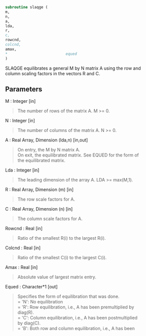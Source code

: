 ```fortran  
subroutine slaqge (  
m,  
n,  
a,  
lda,  
r,  
c,  
rowcnd,  
colcnd,  
amax,  
*                          equed  
)  
```  
  
SLAQGE equilibrates a general M by N matrix A using the row and  
column scaling factors in the vectors R and C.  
  
## Parameters  
M : Integer [in]  
> The number of rows of the matrix A.  M >= 0.  
  
N : Integer [in]  
> The number of columns of the matrix A.  N >= 0.  
  
A : Real Array, Dimension (lda,n) [in,out]  
> On entry, the M by N matrix A.  
> On exit, the equilibrated matrix.  See EQUED for the form of  
> the equilibrated matrix.  
  
Lda : Integer [in]  
> The leading dimension of the array A.  LDA >= max(M,1).  
  
R : Real Array, Dimension (m) [in]  
> The row scale factors for A.  
  
C : Real Array, Dimension (n) [in]  
> The column scale factors for A.  
  
Rowcnd : Real [in]  
> Ratio of the smallest R(i) to the largest R(i).  
  
Colcnd : Real [in]  
> Ratio of the smallest C(i) to the largest C(i).  
  
Amax : Real [in]  
> Absolute value of largest matrix entry.  
  
Equed : Character*1 [out]  
> Specifies the form of equilibration that was done.  
> = 'N':  No equilibration  
> = 'R':  Row equilibration, i.e., A has been premultiplied by  
> diag(R).  
> = 'C':  Column equilibration, i.e., A has been postmultiplied  
> by diag(C).  
> = 'B':  Both row and column equilibration, i.e., A has been  
  
